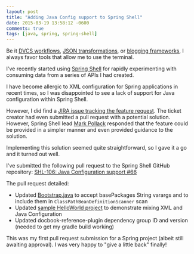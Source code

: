 ```yaml
---
layout: post
title: "Adding Java Config support to Spring Shell"
date: 2015-03-19 13:58:12 -0600
comments: true
tags: [java, spring, spring-shell]
---
```


Be it [DVCS workflows](https://github.com/nvie/gitflow), [JSON transformations](http://stedolan.github.io/jq/), or [blogging frameworks](http://octopress.org/), I always favor tools that allow me to use the terminal.

I've recently started using [Spring Shell](http://docs.spring.io/spring-shell/docs/current/reference/htmlsingle/) for rapidly experimenting with consuming data from a series of APIs I had created.

I have become allergic to XML configuration for Spring applications in recent times, so I was disappointed to see a lack of support for Java configuration within Spring Shell.

However, I did find a [JIRA issue tracking the feature request](https://jira.spring.io/browse/SHL-106). The ticket creator had even submitted a pull request with a potential solution. However, Spring Shell lead [Mark Pollack](https://twitter.com/markpollack) responded that the feature could be provided in a simpler manner and even provided guidance to the solution.

Implementing this solution seemed quite straightforward, so I gave it a go and it turned out well. 

I've submitted the following pull request to the Spring Shell GitHub repository: [SHL-106: Java Configuration support #66](https://github.com/spring-projects/spring-shell/pull/66)

<!-- more -->

The pull request detailed:

- Updated [Bootstrap.java](https://github.com/robinhowlett/spring-shell/commit/38562bebf3d7621d4ee9fff1e0f477664299f282#diff-aefe86f2ee6f28928f53e91587a79910) to accept basePackages String varargs and to include them in `ClassPathBeanDefinitionScanner` scan
- Updated [sample HelloWorld project](https://github.com/robinhowlett/spring-shell/commit/38562bebf3d7621d4ee9fff1e0f477664299f282#diff-c2b9b8f993e1d2ca3677a070dd126078) to demonstrate mixing XML and Java Configuration
- Updated docbook-reference-plugin dependency group ID and version (needed to get my gradle build working)

This was my first pull request submission for a Spring project (albeit still awaiting approval). I was very happy to "give a little back" finally!